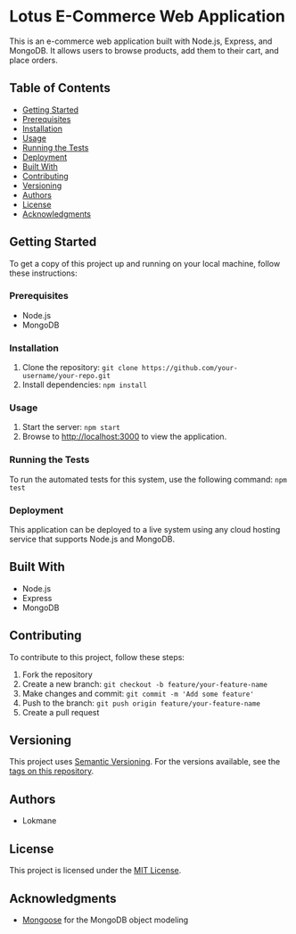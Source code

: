 # Lotus E-Commerce Web Application

This is an e-commerce web application built with Node.js, Express, and MongoDB. It allows users to browse products, add them to their cart, and place orders.

## Table of Contents

- [Getting Started](#getting-started)
- [Prerequisites](#prerequisites)
- [Installation](#installation)
- [Usage](#usage)
- [Running the Tests](#running-the-tests)
- [Deployment](#deployment)
- [Built With](#built-with)
- [Contributing](#contributing)
- [Versioning](#versioning)
- [Authors](#authors)
- [License](#license)
- [Acknowledgments](#acknowledgments)

## Getting Started

To get a copy of this project up and running on your local machine, follow these instructions:

### Prerequisites

- Node.js
- MongoDB

### Installation

1. Clone the repository: `git clone https://github.com/your-username/your-repo.git`
2. Install dependencies: `npm install`

### Usage

1. Start the server: `npm start`
2. Browse to [http://localhost:3000](http://localhost:3000) to view the application.

### Running the Tests

To run the automated tests for this system, use the following command: `npm test`


### Deployment

This application can be deployed to a live system using any cloud hosting service that supports Node.js and MongoDB.

## Built With

- Node.js
- Express
- MongoDB

## Contributing

To contribute to this project, follow these steps:

1. Fork the repository
2. Create a new branch: `git checkout -b feature/your-feature-name`
3. Make changes and commit: `git commit -m 'Add some feature'`
4. Push to the branch: `git push origin feature/your-feature-name`
5. Create a pull request

## Versioning

This project uses [Semantic Versioning](https://semver.org/). For the versions available, see the [tags on this repository](https://github.com/your-username/your-repo/tags).

## Authors

- Lokmane 

## License

This project is licensed under the [MIT License](LICENSE.md).

## Acknowledgments

- [Mongoose](https://mongoosejs.com/) for the MongoDB object modeling



